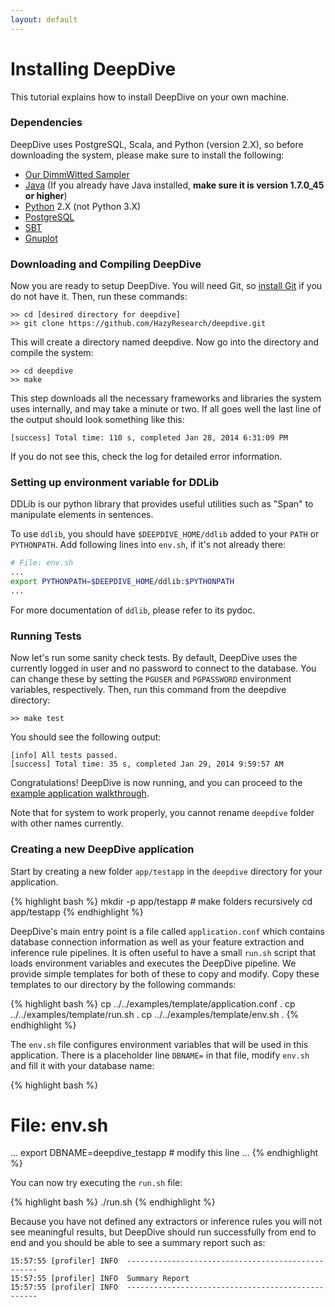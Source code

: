 ```yaml
---
layout: default
---
```


# Installing DeepDive

This tutorial explains how to install DeepDive on your own machine.

### Dependencies

DeepDive uses PostgreSQL, Scala, and Python (version 2.X), so before downloading the system, please make sure to install the following:

- [Our DimmWitted Sampler](sampler.html)
- [Java](http://www.oracle.com/technetwork/java/javase/downloads/jre7-downloads-1880261.html) (If you already have Java installed, **make sure it is version 1.7.0_45 or higher**)
- [Python](http://www.python.org/getit/) 2.X (not Python 3.X)
- [PostgreSQL](http://wiki.postgresql.org/wiki/Detailed_installation_guides)
- [SBT](http://www.scala-sbt.org/release/docs/Getting-Started/Setup.html)
- [Gnuplot](http://www.gnuplot.info/)

### Downloading and Compiling DeepDive

Now you are ready to setup DeepDive. You will need Git, so [install Git](http://git-scm.com/book/en/Getting-Started-Installing-Git) if you do not have it. Then, run these commands:
    
    >> cd [desired directory for deepdive]
    >> git clone https://github.com/HazyResearch/deepdive.git

This will create a directory named deepdive. Now go into the directory and compile the system:

    >> cd deepdive
    >> make

This step downloads all the necessary frameworks and libraries the system uses internally, and may take a minute or two. If all goes well the last line of the output should look something like this:

    [success] Total time: 110 s, completed Jan 28, 2014 6:31:09 PM

If you do not see this, check the log for detailed error information.

<a id="ddlib" href="#"></a>

### Setting up environment variable for DDLib

DDLib is our python library that provides useful utilities such as "Span" to manipulate elements in sentences.

To use `ddlib`, you should have `$DEEPDIVE_HOME/ddlib` added to your `PATH` or `PYTHONPATH`. Add following lines into `env.sh`, if it's not already there:

```bash
# File: env.sh
...
export PYTHONPATH=$DEEPDIVE_HOME/ddlib:$PYTHONPATH
...
```

For more documentation of `ddlib`, please refer to its pydoc.

### Running Tests

Now let's run some sanity check tests. By default, DeepDive uses the currently logged in user and no password to connect to the database. You can change these by setting the `PGUSER` and `PGPASSWORD` environment variables, respectively. Then, run this command from the deepdive directory:

    >> make test

You should see the following output:
  
    [info] All tests passed.
    [success] Total time: 35 s, completed Jan 29, 2014 9:59:57 AM

Congratulations! DeepDive is now running, and you can proceed to the [example application walkthrough](walkthrough.html).

Note that for system to work properly, you cannot rename `deepdive` folder with other names currently.

### Creating a new DeepDive application

Start by creating a new folder `app/testapp` in the `deepdive` directory for your application.

{% highlight bash %}
mkdir -p app/testapp   # make folders recursively
cd app/testapp
{% endhighlight %}

DeepDive's main entry point is a file called `application.conf` which contains database connection information as well as your feature extraction and inference rule pipelines. It is often useful to have a small `run.sh` script that loads environment variables and executes the DeepDive pipeline. We provide simple templates for both of these to copy and modify. Copy these templates to our directory by the following commands: 

<!-- TODO what is env.sh doing? -->

{% highlight bash %}
cp ../../examples/template/application.conf .
cp ../../examples/template/run.sh .
cp ../../examples/template/env.sh .
{% endhighlight %}

The `env.sh` file configures environment variables that will be used in this application. There is a placeholder line `DBNAME=` in that file, modify `env.sh` and fill it with your database name:
  
{% highlight bash %}
# File: env.sh
...
export DBNAME=deepdive_testapp   # modify this line
...
{% endhighlight %}


You can now try executing the `run.sh` file:

{% highlight bash %}
./run.sh
{% endhighlight %}

Because you have not defined any extractors or inference rules you will not see meaningful results, but DeepDive should run successfully from end to end and you should be able to see a summary report such as:

    15:57:55 [profiler] INFO  --------------------------------------------------
    15:57:55 [profiler] INFO  Summary Report
    15:57:55 [profiler] INFO  --------------------------------------------------
